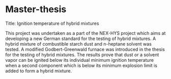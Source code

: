 # Master-thesis
Title: Ignition temperature of hybrid mixtures

This project was undertaken as a part of the NEX-HYS project which aims at developing a new German standard for the testing of hybrid mixtures. A hybrid mixture of combustible starch dust and n-heptane solvent was tested. A modified Godbert-Greenwald furnace was introduced in the thesis for the testing of hybrid mixtures. The results prove that dust or a solvent vapor can be ignited below its individual minimum ignition temperature when a second component which is below its minimum explosion limit is added to form a hybrid mixture.
